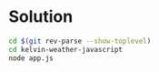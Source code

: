 # Solution

``` bash
cd $(git rev-parse --show-toplevel)
cd kelvin-weather-javascript
node app.js
```
